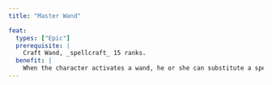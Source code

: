 ```yaml
---
title: "Master Wand"

feat:
  types: ["Epic"]
  prerequisite: |
    Craft Wand, _spellcraft_ 15 ranks.
  benefit: |
    When the character activates a wand, he or she can substitute a spell slot instead of using a charge. The spell slot must be one the character has not used for the day, though he or she may lose a prepared spell to emulate a wand charge (the character may not lose prepared spells from his or her school of specialty, if any). The spell slot lost must be equal to or higher in level than the spell stored in the wand, including any level-increasing metamagic enhancements.
---
```

